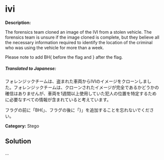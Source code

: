 # ivi

**Description:**

The forensics team cloned an image of the IVI from a stolen vehicle. The forensics team is unsure if the image cloned is complete, but they believe all the necessary information required to identify the location of the criminal who was using the vehicle for more than a week.

Please note to add BH{ before the flag and } after the flag.

##### **Translated to Japanese:**
フォレンジックチームは、盗まれた車両からIVIのイメージをクローンしました。フォレンジックチームは、クローンされたイメージが完全であるかどうかの確信はありませんが、車両を1週間以上使用していた犯人の位置を特定するために必要なすべての情報が含まれていると考えています。

フラグの前に「BH{」、フラグの後に「}」を追加することを忘れないでください。

**Category:** Stego

## Solution

...
